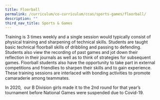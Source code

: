 ```yaml
---
title: Floorball
permalink: /curriculum/co-curriculum/ccas/sports-games/floorball/
description: ""
third_nav_title: Sports & Games
---
```

Training is 3 times weekly and a single session would typically consist of physical training and sharpening of technical skills. Students are taught basic technical floorball skills of dribbling and passing to defending. Students also view the recording of past games and jot down their reflection in their journals as well as to think of strategies for subsequent games. Floorball students also have the opportunity to take part in external competitions and friendlies to sharpen their skills and to gain experience. These training sessions are interlaced with bonding activities to promote camaraderie among teammates. 

In 2020,  our B Division girls made it to the 2nd round for that year’s tournament before National Games were suspended due to Covid-19.

